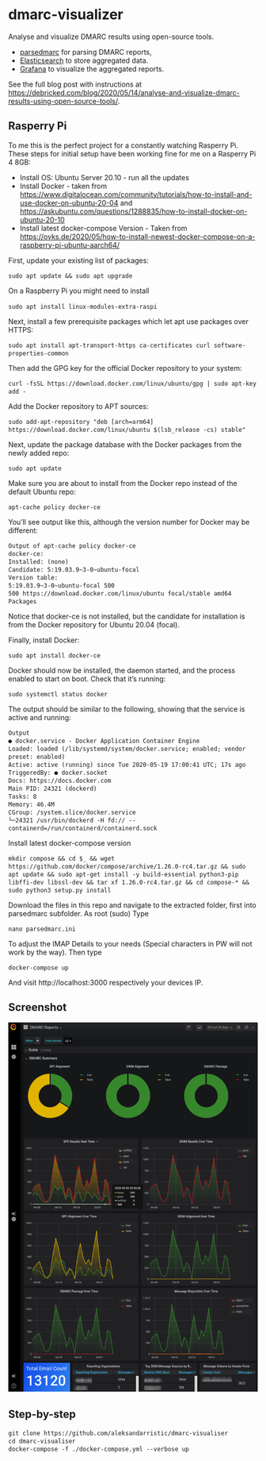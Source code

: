 # dmarc-visualizer

Analyse and visualize DMARC results using open-source tools.

* [parsedmarc](https://github.com/domainaware/parsedmarc) for parsing DMARC reports,
* [Elasticsearch](https://www.elastic.co/) to store aggregated data.
* [Grafana](https://grafana.com/) to visualize the aggregated reports.

See the full blog post with instructions at https://debricked.com/blog/2020/05/14/analyse-and-visualize-dmarc-results-using-open-source-tools/.

## Rasperry Pi

To me this is the perfect project for a constantly watching Rasperry Pi. These steps for initial setup have been working fine for me on a Rasperry Pi 4 8GB:

* Install OS: Ubuntu Server 20.10 - run all the updates
* Install Docker - taken from https://www.digitalocean.com/community/tutorials/how-to-install-and-use-docker-on-ubuntu-20-04 and https://askubuntu.com/questions/1288835/how-to-install-docker-on-ubuntu-20-10
* Install latest docker-compose Version - Taken from https://ovks.de/2020/05/how-to-install-newest-docker-compose-on-a-raspberry-pi-ubuntu-aarch64/
    
First, update your existing list of packages:
    
    sudo apt update && sudo apt upgrade
  
 On a Raspberry Pi you might need to install 
 
 `sudo apt install linux-modules-extra-raspi`
 
 Next, install a few prerequisite packages which let apt use packages over HTTPS:
 
    sudo apt install apt-transport-https ca-certificates curl software-properties-common
Then add the GPG key for the official Docker repository to your system:

    curl -fsSL https://download.docker.com/linux/ubuntu/gpg | sudo apt-key add -
Add the Docker repository to APT sources:

    sudo add-apt-repository "deb [arch=arm64] https://download.docker.com/linux/ubuntu $(lsb_release -cs) stable"
Next, update the package database with the Docker packages from the newly added repo:

    sudo apt update
Make sure you are about to install from the Docker repo instead of the default Ubuntu repo:

    apt-cache policy docker-ce
You’ll see output like this, although the version number for Docker may be different:

    Output of apt-cache policy docker-ce
    docker-ce:
    Installed: (none)
    Candidate: 5:19.03.9~3-0~ubuntu-focal
    Version table:
    5:19.03.9~3-0~ubuntu-focal 500
    500 https://download.docker.com/linux/ubuntu focal/stable amd64 Packages
Notice that docker-ce is not installed, but the candidate for installation is from the Docker repository for Ubuntu 20.04 (focal).

Finally, install Docker:

    sudo apt install docker-ce
Docker should now be installed, the daemon started, and the process enabled to start on boot. Check that it’s running:

    sudo systemctl status docker
 
The output should be similar to the following, showing that the service is active and running:

    Output
    ● docker.service - Docker Application Container Engine
    Loaded: loaded (/lib/systemd/system/docker.service; enabled; vendor preset: enabled)
    Active: active (running) since Tue 2020-05-19 17:00:41 UTC; 17s ago
    TriggeredBy: ● docker.socket
    Docs: https://docs.docker.com
    Main PID: 24321 (dockerd)
    Tasks: 8
    Memory: 46.4M
    CGroup: /system.slice/docker.service
    └─24321 /usr/bin/dockerd -H fd:// --containerd=/run/containerd/containerd.sock
Install latest docker-compose version 

    mkdir compose && cd $_ && wget https://github.com/docker/compose/archive/1.26.0-rc4.tar.gz && sudo apt update && sudo apt-get install -y build-essential python3-pip libffi-dev libssl-dev && tar xf 1.26.0-rc4.tar.gz && cd compose-* && sudo python3 setup.py install

Download the files in this repo and navigate to the extracted folder, first into parsedmarc subfolder. As root (sudo) Type

    nano parsedmarc.ini
 To adjust the IMAP Details to your needs (Special characters in PW will not work by the way). Then type

    docker-compose up
    
  And visit http://localhost:3000 respectively your devices IP.
    
 

## Screenshot

![Screenshot of Grafana dashboard](/big_screenshot.png?raw=true)


## Step-by-step
```
git clone https://github.com/aleksandarristic/dmarc-visualiser
cd dmarc-visualiser
docker-compose -f ./docker-compose.yml --verbose up
```
